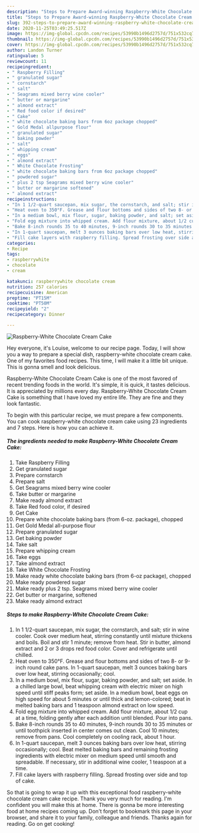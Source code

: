 ```yaml
---
description: "Steps to Prepare Award-winning Raspberry-White Chocolate Cream Cake"
title: "Steps to Prepare Award-winning Raspberry-White Chocolate Cream Cake"
slug: 392-steps-to-prepare-award-winning-raspberry-white-chocolate-cream-cake
date: 2020-11-25T03:49:25.517Z
image: https://img-global.cpcdn.com/recipes/53990b1496d2757d/751x532cq70/raspberry-white-chocolate-cream-cake-recipe-main-photo.jpg
thumbnail: https://img-global.cpcdn.com/recipes/53990b1496d2757d/751x532cq70/raspberry-white-chocolate-cream-cake-recipe-main-photo.jpg
cover: https://img-global.cpcdn.com/recipes/53990b1496d2757d/751x532cq70/raspberry-white-chocolate-cream-cake-recipe-main-photo.jpg
author: Landon Turner
ratingvalue: 5
reviewcount: 11
recipeingredient:
- " Raspberry Filling"
- " granulated sugar"
- " cornstarch"
- " salt"
- " Seagrams mixed berry wine cooler"
- " butter or margarine"
- " almond extract"
- " Red food color if desired"
- " Cake"
- " white chocolate baking bars from 6oz package chopped"
- " Gold Medal allpurpose flour"
- " granulated sugar"
- " baking powder"
- " salt"
- " whipping cream"
- " eggs"
- " almond extract"
- " White Chocolate Frosting"
- " white chocolate baking bars from 6oz package chopped"
- " powdered sugar"
- " plus 2 tsp Seagrams mixed berry wine cooler"
- " butter or margarine softened"
- " almond extract"
recipeinstructions:
- "In 1 1/2-quart saucepan, mix sugar, the cornstarch, and salt; stir in wine cooler. Cook over medium heat, stirring constantly until mixture thickens and boils. Boil and stir 1 minute; remove from heat. Stir in butter, almond extract and 2 or 3 drops red food color. Cover and refrigerate until chilled."
- "Heat oven to 350°F. Grease and flour bottoms and sides of two 8- or 9-inch round cake pans. In 1-quart saucepan, melt 3 ounces baking bars over low heat, stirring occasionally; cool."
- "In a medium bowl, mix flour, sugar, baking powder, and salt; set aside. In a chilled large bowl, beat whipping cream with electric mixer on high speed until stiff peaks form; set aside. In a medium bowl, beat eggs on high speed for about 5 minutes or until thick and lemon-colored; beat in melted baking bars and 1 teaspoon almond extract on low speed."
- "Fold egg mixture into whipped cream. Add flour mixture, about 1/2 cup at a time, folding gently after each addition until blended. Pour into pans."
- "Bake 8-inch rounds 35 to 40 minutes, 9-inch rounds 30 to 35 minutes or until toothpick inserted in center comes out clean. Cool 10 minutes; remove from pans. Cool completely on cooling rack, about 1 hour."
- "In 1-quart saucepan, melt 3 ounces baking bars over low heat, stirring occasionally; cool. Beat melted baking bars and remaining frosting ingredients with electric mixer on medium speed until smooth and spreadable. If necessary, stir in additional wine cooler, 1 teaspoon at a time."
- "Fill cake layers with raspberry filling. Spread frosting over side and top of cake."
categories:
- Recipe
tags:
- raspberrywhite
- chocolate
- cream

katakunci: raspberrywhite chocolate cream 
nutrition: 257 calories
recipecuisine: American
preptime: "PT15M"
cooktime: "PT50M"
recipeyield: "2"
recipecategory: Dinner

---
```



![Raspberry-White Chocolate Cream Cake](https://img-global.cpcdn.com/recipes/53990b1496d2757d/751x532cq70/raspberry-white-chocolate-cream-cake-recipe-main-photo.jpg)

Hey everyone, it's Louise, welcome to our recipe page. Today, I will show you a way to prepare a special dish, raspberry-white chocolate cream cake. One of my favorites food recipes. This time, I will make it a little bit unique. This is gonna smell and look delicious.

Raspberry-White Chocolate Cream Cake is one of the most favored of recent trending foods in the world. It's simple, it is quick, it tastes delicious. It is appreciated by millions every day. Raspberry-White Chocolate Cream Cake is something that I have loved my entire life. They are fine and they look fantastic.




To begin with this particular recipe, we must prepare a few components. You can cook raspberry-white chocolate cream cake using 23 ingredients and 7 steps. Here is how you can achieve it.

<!--inarticleads1-->

##### The ingredients needed to make Raspberry-White Chocolate Cream Cake:

1. Take  Raspberry Filling
1. Get  granulated sugar
1. Prepare  cornstarch
1. Prepare  salt
1. Get  Seagrams mixed berry wine cooler
1. Take  butter or margarine
1. Make ready  almond extract
1. Take  Red food color, if desired
1. Get  Cake
1. Prepare  white chocolate baking bars (from 6-oz. package), chopped
1. Get  Gold Medal all-purpose flour
1. Prepare  granulated sugar
1. Get  baking powder
1. Take  salt
1. Prepare  whipping cream
1. Take  eggs
1. Take  almond extract
1. Take  White Chocolate Frosting
1. Make ready  white chocolate baking bars (from 6-oz package), chopped
1. Make ready  powdered sugar
1. Make ready  plus 2 tsp. Seagrams mixed berry wine cooler
1. Get  butter or margarine, softened
1. Make ready  almond extract




<!--inarticleads2-->

##### Steps to make Raspberry-White Chocolate Cream Cake:

1. In 1 1/2-quart saucepan, mix sugar, the cornstarch, and salt; stir in wine cooler. Cook over medium heat, stirring constantly until mixture thickens and boils. Boil and stir 1 minute; remove from heat. Stir in butter, almond extract and 2 or 3 drops red food color. Cover and refrigerate until chilled.
1. Heat oven to 350°F. Grease and flour bottoms and sides of two 8- or 9-inch round cake pans. In 1-quart saucepan, melt 3 ounces baking bars over low heat, stirring occasionally; cool.
1. In a medium bowl, mix flour, sugar, baking powder, and salt; set aside. In a chilled large bowl, beat whipping cream with electric mixer on high speed until stiff peaks form; set aside. In a medium bowl, beat eggs on high speed for about 5 minutes or until thick and lemon-colored; beat in melted baking bars and 1 teaspoon almond extract on low speed.
1. Fold egg mixture into whipped cream. Add flour mixture, about 1/2 cup at a time, folding gently after each addition until blended. Pour into pans.
1. Bake 8-inch rounds 35 to 40 minutes, 9-inch rounds 30 to 35 minutes or until toothpick inserted in center comes out clean. Cool 10 minutes; remove from pans. Cool completely on cooling rack, about 1 hour.
1. In 1-quart saucepan, melt 3 ounces baking bars over low heat, stirring occasionally; cool. Beat melted baking bars and remaining frosting ingredients with electric mixer on medium speed until smooth and spreadable. If necessary, stir in additional wine cooler, 1 teaspoon at a time.
1. Fill cake layers with raspberry filling. Spread frosting over side and top of cake.




So that is going to wrap it up with this exceptional food raspberry-white chocolate cream cake recipe. Thank you very much for reading. I'm confident you will make this at home. There is gonna be more interesting food at home recipes coming up. Don't forget to bookmark this page in your browser, and share it to your family, colleague and friends. Thanks again for reading. Go on get cooking!
